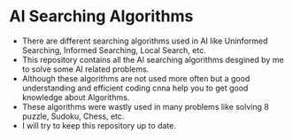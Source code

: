# AI Searching Algorithms
- There are different searching algorithms used in AI like Uninformed Searching, Informed Searching, Local Search, etc.<br/>
- This repository contains all the AI searching algorithms desgined by me to solve some AI related problems.<br/>
- Although these algorithms are not used more often but a good understanding and efficient coding cnna help you to get good knowledge about Algorithms.<br/>
- These algorithms were wastly used in many problems like solving 8 puzzle, Sudoku, Chess, etc. <br/>
- I will try to keep this repository up to date.
